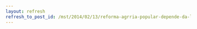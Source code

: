 ```yaml
---
layout: refresh
refresh_to_post_id: /mst/2014/02/13/reforma-agrria-popular-depende-da-luta-das-mulheres
---
```

